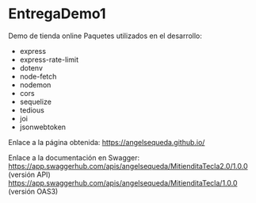 # EntregaDemo1
Demo de tienda online 
Paquetes utilizados en el desarrollo:
- express
- express-rate-limit
- dotenv
- node-fetch
- nodemon
- cors
- sequelize
- tedious
- joi
- jsonwebtoken

Enlace a la página obtenida:
https://angelsequeda.github.io/

Enlace a la documentación en Swagger:
https://app.swaggerhub.com/apis/angelsequeda/MitienditaTecla2.0/1.0.0     (versión API)
https://app.swaggerhub.com/apis/angelsequeda/MitienditaTecla/1.0.0        (versión OAS3)

